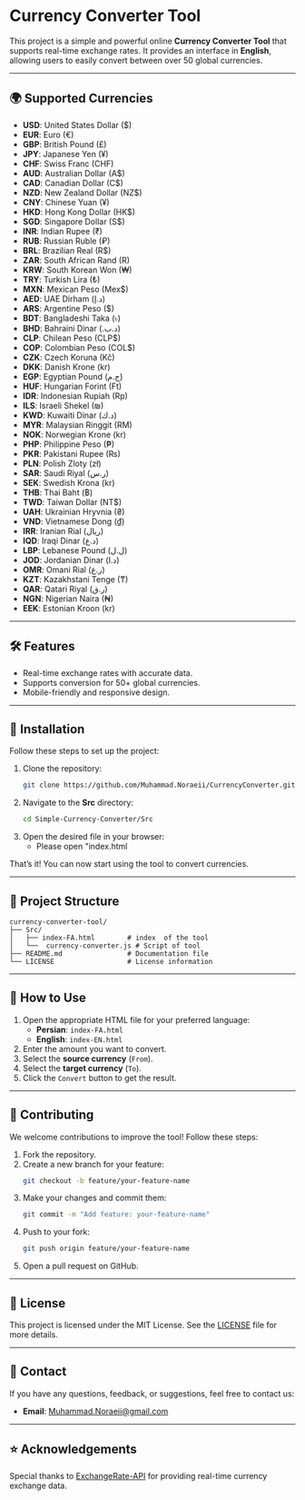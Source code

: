 
# Currency Converter Tool

This project is a simple and powerful online **Currency Converter Tool** that supports real-time exchange rates. It provides an interface in **English**, allowing users to easily convert between over 50 global currencies.

---

## 🌍 Supported Currencies

- **USD**: United States Dollar ($)
- **EUR**: Euro (€)
- **GBP**: British Pound (£)
- **JPY**: Japanese Yen (¥)
- **CHF**: Swiss Franc (CHF)
- **AUD**: Australian Dollar (A$)
- **CAD**: Canadian Dollar (C$)
- **NZD**: New Zealand Dollar (NZ$)
- **CNY**: Chinese Yuan (¥)
- **HKD**: Hong Kong Dollar (HK$)
- **SGD**: Singapore Dollar (S$)
- **INR**: Indian Rupee (₹)
- **RUB**: Russian Ruble (₽)
- **BRL**: Brazilian Real (R$)
- **ZAR**: South African Rand (R)
- **KRW**: South Korean Won (₩)
- **TRY**: Turkish Lira (₺)
- **MXN**: Mexican Peso (Mex$)
- **AED**: UAE Dirham (د.إ)
- **ARS**: Argentine Peso ($)
- **BDT**: Bangladeshi Taka (৳)
- **BHD**: Bahraini Dinar (.د.ب)
- **CLP**: Chilean Peso (CLP$)
- **COP**: Colombian Peso (COL$)
- **CZK**: Czech Koruna (Kč)
- **DKK**: Danish Krone (kr)
- **EGP**: Egyptian Pound (ج.م)
- **HUF**: Hungarian Forint (Ft)
- **IDR**: Indonesian Rupiah (Rp)
- **ILS**: Israeli Shekel (₪)
- **KWD**: Kuwaiti Dinar (د.ك)
- **MYR**: Malaysian Ringgit (RM)
- **NOK**: Norwegian Krone (kr)
- **PHP**: Philippine Peso (₱)
- **PKR**: Pakistani Rupee (₨)
- **PLN**: Polish Zloty (zł)
- **SAR**: Saudi Riyal (ر.س)
- **SEK**: Swedish Krona (kr)
- **THB**: Thai Baht (฿)
- **TWD**: Taiwan Dollar (NT$)
- **UAH**: Ukrainian Hryvnia (₴)
- **VND**: Vietnamese Dong (₫)
- **IRR**: Iranian Rial (ریال)
- **IQD**: Iraqi Dinar (د.ع)
- **LBP**: Lebanese Pound (ل.ل)
- **JOD**: Jordanian Dinar (د.ا)
- **OMR**: Omani Rial (ر.ع)
- **KZT**: Kazakhstani Tenge (₸)
- **QAR**: Qatari Riyal (ر.ق)
- **NGN**: Nigerian Naira (₦)
- **EEK**: Estonian Kroon (kr)


---

## 🛠 Features

- Real-time exchange rates with accurate data.
- Supports conversion for 50+ global currencies.
- Mobile-friendly and responsive design.

---

## 🚀 Installation

Follow these steps to set up the project:

1. Clone the repository:
   ```bash
   git clone https://github.com/Muhammad.Noraeii/CurrencyConverter.git
   ```
2. Navigate to the **Src** directory:
   ```bash
   cd Simple-Currency-Converter/Src
   ```
3. Open the desired file in your browser:
   - Please open "index.html

That’s it! You can now start using the tool to convert currencies.

---

## 📂 Project Structure

```
currency-converter-tool/
├── Src/
│   ├── index-FA.html        # index  of the tool
│   └──  currency-converter.js # Script of tool            
├── README.md                # Documentation file
└── LICENSE                  # License information
```

---

## 🌟 How to Use

1. Open the appropriate HTML file for your preferred language:
   - **Persian**: `index-FA.html`
   - **English**: `index-EN.html`
2. Enter the amount you want to convert.
3. Select the **source currency** (`From`).
4. Select the **target currency** (`To`).
5. Click the `Convert` button to get the result.

---

## 🤝 Contributing

We welcome contributions to improve the tool! Follow these steps:

1. Fork the repository.
2. Create a new branch for your feature:
   ```bash
   git checkout -b feature/your-feature-name
   ```
3. Make your changes and commit them:
   ```bash
   git commit -m "Add feature: your-feature-name"
   ```
4. Push to your fork:
   ```bash
   git push origin feature/your-feature-name
   ```
5. Open a pull request on GitHub.

---

## 📄 License

This project is licensed under the MIT License. See the [LICENSE](LICENSE) file for more details.

---

## 📧 Contact

If you have any questions, feedback, or suggestions, feel free to contact us:

- **Email**: Muhammad.Noraeii@gmail.com


---

## ⭐ Acknowledgements

Special thanks to [ExchangeRate-API](https://www.exchangerate-api.com/) for providing real-time currency exchange data.
